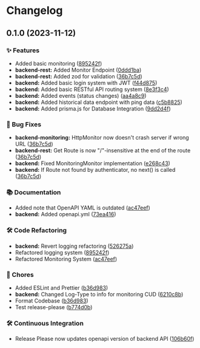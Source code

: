 # Changelog

## 0.1.0 (2023-11-12)


### ✨ Features

* Added basic monitoring ([895242f](https://github.com/SachsenspieltCoding/montimus/commit/895242fe02934170e9efad4e5a0a0e08ec36a66f))
* **backend-rest:** Added Monitor Endpoint ([0ddd1ba](https://github.com/SachsenspieltCoding/montimus/commit/0ddd1ba799f7f569ae9ffeadff7017375d47a5e1))
* **backend-rest:** Added zod for validation ([36b7c5d](https://github.com/SachsenspieltCoding/montimus/commit/36b7c5dae1a8178e707c707feb417f811939e260))
* **backend:** Added basic login system with JWT ([f44d875](https://github.com/SachsenspieltCoding/montimus/commit/f44d875ccb482df1174a79650deb764ffb5fdbfb))
* **backend:** Added basic RESTful API routing system ([8e3f3c4](https://github.com/SachsenspieltCoding/montimus/commit/8e3f3c4031290147d2d18b87128d48b02aa10338))
* **backend:** Added events (status changes) ([aa4a8c9](https://github.com/SachsenspieltCoding/montimus/commit/aa4a8c969f59a3aeb372256b1d20c56aecb4804b))
* **backend:** Added historical data endpoint with ping data ([c5b8825](https://github.com/SachsenspieltCoding/montimus/commit/c5b8825828a6f2f6f79e503109c0094322686480))
* **backend:** Added prisma.js for Database Integration ([9dd2d4f](https://github.com/SachsenspieltCoding/montimus/commit/9dd2d4fd3444cdaaa8146af7106a02b9c1b358b1))


### 🐛 Bug Fixes

* **backend-monitoring:** HttpMonitor now doesn't crash server if wrong URL ([36b7c5d](https://github.com/SachsenspieltCoding/montimus/commit/36b7c5dae1a8178e707c707feb417f811939e260))
* **backend-rest:** Get Route is now "/"-insensitive at the end of the route ([36b7c5d](https://github.com/SachsenspieltCoding/montimus/commit/36b7c5dae1a8178e707c707feb417f811939e260))
* **backend:** Fixed MonitoringMonitor implementation ([e268c43](https://github.com/SachsenspieltCoding/montimus/commit/e268c43c25718636b760623f60533644f318575f))
* **backend:** If Route not found by authenticator, no next() is called ([36b7c5d](https://github.com/SachsenspieltCoding/montimus/commit/36b7c5dae1a8178e707c707feb417f811939e260))


### 📚 Documentation

* Added note that OpenAPI YAML is outdated ([ac47eef](https://github.com/SachsenspieltCoding/montimus/commit/ac47eeffbb918e48954efcdbfb9c9d5458c49350))
* **backend:** Added openapi.yml ([73ea416](https://github.com/SachsenspieltCoding/montimus/commit/73ea4166b3dc110a1cf9b76d9be646440c812e9b))


### 🛠️ Code Refactoring

* **backend:** Revert logging refactoring ([526275a](https://github.com/SachsenspieltCoding/montimus/commit/526275ac10d53e9097a9c1f54e1962012bdfcd11))
* Refactored logging system ([895242f](https://github.com/SachsenspieltCoding/montimus/commit/895242fe02934170e9efad4e5a0a0e08ec36a66f))
* Refactored Monitoring System ([ac47eef](https://github.com/SachsenspieltCoding/montimus/commit/ac47eeffbb918e48954efcdbfb9c9d5458c49350))


### 🧹 Chores

* Added ESLint and Prettier ([b36d983](https://github.com/SachsenspieltCoding/montimus/commit/b36d983de1fc3b969d79fc7f5fd48e078aaac058))
* **backend:** Changed Log-Type to info for monitoring CUD ([6210c8b](https://github.com/SachsenspieltCoding/montimus/commit/6210c8bc07d674c25e9b7e817cb3622e885f0cf4))
* Format Codebase ([b36d983](https://github.com/SachsenspieltCoding/montimus/commit/b36d983de1fc3b969d79fc7f5fd48e078aaac058))
* Test release-please ([b774d0b](https://github.com/SachsenspieltCoding/montimus/commit/b774d0b487ab58c49e1af730fd546cc98f07ab11))


### 🛠️ Continuous Integration

* Release Please now updates openapi version of backend API ([106b60f](https://github.com/SachsenspieltCoding/montimus/commit/106b60f8406594aee647bb917c77cd19d24cf415))
